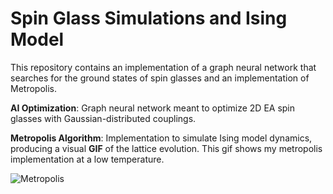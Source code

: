 # Spin Glass Simulations and Ising Model

This repository contains an implementation of a graph neural network that searches for the ground states of spin glasses and an implementation of Metropolis. 

**AI Optimization**: Graph neural network meant to optimize 2D EA spin glasses with Gaussian-distributed couplings.

**Metropolis Algorithm**: Implementation to simulate Ising model dynamics, producing a visual **GIF** of the lattice evolution. This gif shows my metropolis implementation at a low temperature.

![Metropolis](https://github.com/user-attachments/assets/489dbe8c-2604-4ea6-bfde-bfd2f2bfb469)



